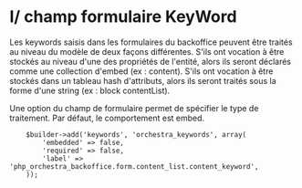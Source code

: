 # I/ champ formulaire KeyWord

Les keywords saisis dans les formulaires du backoffice peuvent être traités au niveau du modèle de deux façons différentes.
S'ils ont vocation à être stockés au niveau d'une des propriétés de l'entité, alors ils seront déclarés comme une collection d'embed (ex : content).
S'ils ont vocation à être stockés dans un tableau hash d'attributs, alors ils seront traités sous la forme d'une string (ex : block contentList).

Une option du champ de formulaire permet de spécifier le type de traitement. Par défaut, le comportement est embed.

        $builder->add('keywords', 'orchestra_keywords', array(
            'embedded' => false,
            'required' => false,
            'label' => 'php_orchestra_backoffice.form.content_list.content_keyword',
        ));


